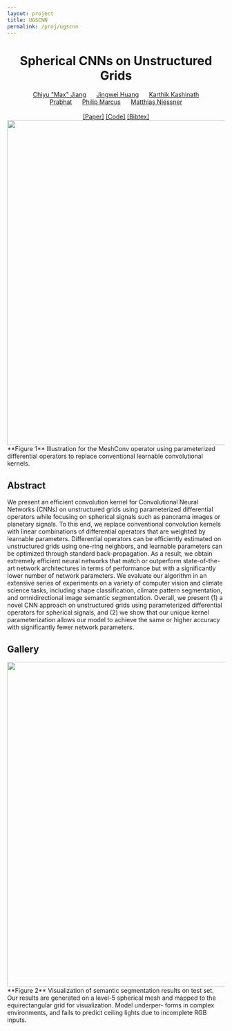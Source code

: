 ```yaml
---
layout: project
title: UGSCNN
permalink: /proj/ugscnn
---
```

<center>
<h1> Spherical CNNs on Unstructured Grids </h1>
<a href="http://www.maxjiang.ml/">Chiyu "Max" Jiang</a> &nbsp; &nbsp; &nbsp;<a href="http://stanford.edu/~jingweih/">Jingwei Huang</a> &nbsp; &nbsp; &nbsp;<a href="http://www.nersc.gov/about/nersc-staff/data-analytics-services/karthik-kashinath/">Karthik Kashinath</a><br>
<a href=
"http://www.nersc.gov/about/nersc-staff/data-analytics-services/prabhat/">Prabhat</a> &nbsp; &nbsp; &nbsp;<a href="http://www.me.berkeley.edu/people/faculty/philip-s-marcus">Philip Marcus</a> &nbsp; &nbsp; &nbsp;<a href="http://niessnerlab.org/">Matthias Niessner</a><br>
<br>
<a href="#" onclick="window.location.href='https://openreview.net/pdf?id=Bkl-43C9FQ'">[Paper]</a>&nbsp;<a href="#" onclick="window.location.href='https://github.com/maxjiang93/ugscnn'">[Code]</a>&nbsp;<a href="#" onclick="window.location.href='{{ site.baseurl }}/assets/bib/anonymous2019spherical.txt'">[Bibtex]</a>
<img src="{{ site.baseurl }}/assets/img/ugscnn/teaser.png" width="750"/>
</center>
**Figure 1** Illustration for the MeshConv operator using parameterized differential operators to replace conventional learnable convolutional kernels.

## Abstract

We present an efficient convolution kernel for Convolutional Neural Networks (CNNs) on unstructured grids using parameterized differential operators while focusing on spherical signals such as panorama images or planetary signals. To this end, we replace conventional convolution kernels with linear combinations of differential operators that are weighted by learnable parameters. Differential operators can be efficiently estimated on unstructured grids using one-ring neighbors, and learnable parameters can be optimized through standard back-propagation. As a result, we obtain extremely efficient neural networks that match or outperform state-of-the-art network architectures in terms of performance but with a significantly lower number of network parameters. We evaluate our algorithm in an extensive series of experiments on a variety of computer vision and climate science tasks, including shape classification, climate pattern segmentation, and omnidirectional image semantic segmentation. Overall, we present (1) a novel CNN approach on unstructured grids using parameterized differential operators for spherical signals, and (2) we show that our unique kernel parameterization allows our model to achieve the same or higher accuracy with significantly fewer network parameters.

## Gallery
<center>
<img src="{{ site.baseurl }}/assets/img/ugscnn/ugscnn_vis.png" width="750"/>
</center>
**Figure 2** Visualization of semantic segmentation results on test set. Our results are generated on a level-5 spherical mesh and mapped to the equirectangular grid for visualization. Model underper- forms in complex environments, and fails to predict ceiling lights due to incomplete RGB inputs.